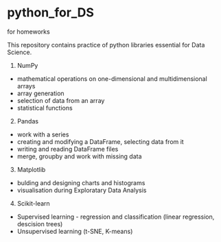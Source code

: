 # python_for_DS
for homeworks

This repository contains practice of python libraries essential for Data Science.

1. NumPy
- mathematical operations on one-dimensional and multidimensional arrays
- array generation
- selection of data from an array
- statistical functions

2. Pandas
- work with a series
- creating and modifying a DataFrame, selecting data from it
- writing and reading DataFrame files
- merge, groupby and work with missing data

3. Matplotlib
- bulding and designing charts and histograms
- visualisation during Exploratary Data Analysis

4. Scikit-learn
- Supervised learning - regression and classification
(linear regression, descision trees)
- Unsupervised learning (t-SNE, K-means)


